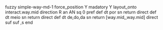 fuzzy simple-way-md-1
   force_position Y
   madatory Y
   layout_onto interact.way.mid
   direction R
   an AN
   sq 0
   pref 
   def 
    dt por
    sn 
    return 
    direct 
   def 
    dt meio
    sn 
    return 
    direct 
   def 
    dt de,do,da
    sn 
    return [way.mid,,way.mid]
    direct 
   suf 
   suf ,s
end
